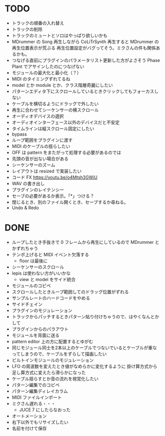 # TODO

- トラックの順番の入れ替え
- トラックの削除
- トラックのミュートとソロはやっぱり欲しいかも
- MDrummer の Song 再生しながら CoLiTrSynth 再生すると MDrummer の再生位置表示が荒ぶる
  再生位置設定がバグってそう。ミクさんの件も関係あるかも。
- つなげる直前にプラグインのパラメータリスト更新した方がよさそう
  Phase Plant でアサインしたのにつなげない
- モジュールの最大化と最小化（？）
- MIDI のタイミングずれてるね
- model とか module とか、クラス階層奇麗にしたい
- パターンエディタ下にスクロールしているときクリックしてもフォーカスしない
- ケーブルを横切るようにドラッグで外したい
- 再生に合わせてシーケンサーの横スクロール
- オーディオデバイスの選択
- オーディオインターフェース以外のデバイスだと不安定
- タイムラインは縦スクロール固定にしたい
- bypass
- ループ範囲をプラグインに渡す
- MIDI のケーブルの揺らしたい
- OFF は pattern をまたがって処理する必要があるのでは
- 先頭の音が出ない場合がある
- シーケンサーのズーム
- レイアウトは resized で実装したい
- コード FX https://youtu.be/o4Mtsh3GWiU
- WAV の書き出し
- プラグインのレイテンシー
- セーブの必要があるか表示。「*」つける？
- 閉じるとき、別のファイル開くとき、セーブするか尋ねる。
- Undo & Redo

# DONE

- ループしたとき手抜きで 0 フレームから再生にしているので MDrummer とかずれちゃう
- テンポ上げると MIDI イベント欠落する
    - floor は最後に
- シーケンサーのスクロール
- lepis は使わない方がいいかな
    - view と model をサイド統合
- モジュールのコピペ
- スクロールしたときループ範囲してのドラッグ位置がずれる
- サンプルレートのハードコードをやめる
- サイドチェイン
- プラグインのモジュレーション
- トラックからパッチするときパターン貼り付けちゃうので、はやくなんとかして
- プラグインからのパラアウト
- モジュールを背面に送る
- pattern editor 上の方に配置するとゆがむ
- 同じモジュール同士を2本以上のケーブルでつないでいるとケーブルが重なってしまうので、ケーブルをずらして描画したい
- ビルトインモジュールのモジュレーション
- LFO の周波数を変えたとき値がなめらかに変化するように
  掛け算方式から足し算方式に変えたら滑らかになった
- ケーブル揺らすとか音の流れを視覚化したい
- パターン編集でのコピペ
- パターン編集ディレイカラム
- MIDI ファイルインポート
- ミクさん遅れる・・・
  - JUCE 7 にしたらなおった
- オートメーション
- 右下以外でもリサイズしたい
- 名前を付けて保存
